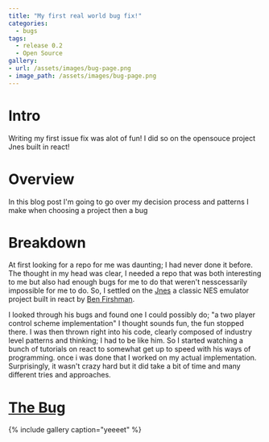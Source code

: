 ```yaml
---
title: "My first real world bug fix!"
categories:
  - bugs
tags:
  - release 0.2
  - Open Source
gallery:
- url: /assets/images/bug-page.png
- image_path: /assets/images/bug-page.png
---
```


# Intro

Writing my first issue fix was alot of fun! I did so on the opensouce project Jnes built in react!

# Overview

In this blog post I'm going to go over my decision process and patterns I make when choosing a project then a bug

# Breakdown

At first looking for a repo for me was daunting; I had never done it before. The thought in my head was clear, I needed a repo that was both interesting to me but also had enough bugs for me to do that weren't nesscessarily impossible for me to do. So, I settled on the [Jnes](https://github.com/bfirsh/jsnes) a classic NES emulator project built in react by [Ben Firshman](https://github.com/bfirsh).

I looked through his bugs and found one I could possibly do; "a two player control scheme implementation" I thought sounds fun, the fun stopped there. I was then thrown right into his code, clearly composed of industry level patterns and thinking; I had to be like him. So I started watching a bunch of tutorials on react to somewhat get up to speed with his ways of programming. once i was done that I worked on my actual implementation. Surprisingly, it wasn't crazy hard but it did take a bit of time and many different tries and approaches.

# [The Bug](https://github.com/bfirsh/jsnes-web/issues/65)

{% include gallery caption="yeeeet" %}
